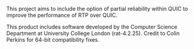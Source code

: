 This project aims to include the option of partial reliability within QUIC to improve the performance of RTP over QUIC.

This product includes software developed by the Computer Science Department at University College London (rat-4.2.25). Credit to Colin Perkins for 64-bit compatibility fixes.
